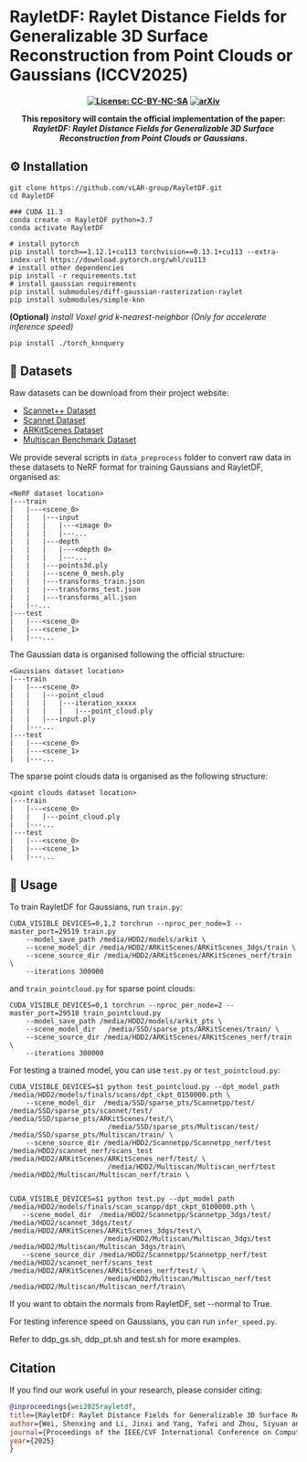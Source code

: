 # RayletDF: Raylet Distance Fields for Generalizable 3D Surface Reconstruction from Point Clouds or Gaussians (ICCV2025)

<h4 align="center">

[![License: CC-BY-NC-SA](https://img.shields.io/badge/License-CC_BY--NC--SA_4.0-blue)](./LICENSE)
[![arXiv](https://img.shields.io/badge/arXiv-2506.07865-b31b1b)](https://arxiv.org/pdf/2508.09830)

This repository will contain the official implementation of the paper: *RayletDF: Raylet Distance Fields for Generalizable 3D Surface Reconstruction from Point Clouds or Gaussians*.

## ⚙️ Installation
```shell script
git clone https://github.com/vLAR-group/RayletDF.git
cd RayletDF

### CUDA 11.3
conda create -n RayletDF python=3.7
conda activate RayletDF

# install pytorch 
pip install torch==1.12.1+cu113 torchvision==0.13.1+cu113 --extra-index-url https://download.pytorch.org/whl/cu113
# install other dependencies
pip install -r requirements.txt
# install gaussian requirements
pip install submodules/diff-gaussian-rasterization-raylet
pip install submodules/simple-knn
```
**(Optional)** *install Voxel grid k-nearest-neighbor (Only for accelerate inference speed)*

```shell script
pip install ./torch_knnquery
```

## 💾 Datasets
Raw datasets can be download from their project website:
- [Scannet++ Dataset](https://kaldir.vc.in.tum.de/scannetpp/)
- [Scannet Dataset](https://github.com/ScanNet/ScanNet)
- [ARKitScenes Dataset](https://github.com/apple/ARKitScenes)
- [Multiscan Benchmark Dataset](https://github.com/smartscenes/multiscan)

We provide several scripts in `data_preprocess` folder to convert raw data in these datasets to NeRF format for training Gaussians and RayletDF, organised as:

```
<NeRF dataset location>
|---train
|   |---<scene_0>
|   |   |---input
|   |   |   |---<image 0>  
|   |   |   |---...
|   |   |---depth
|   |   |   |---<depth 0>  
|   |   |   |---...
|   |   |---points3d.ply
|   |   |---scene_0_mesh.ply     
|   |   |---transforms_train.json  
|   |   |---transforms_test.json  
|   |   |---transforms_all.json
|   |--...  
|---test
|   |---<scene_0>
|   |---<scene_1>
|   |---...
```


The Gaussian data is organised following the official structure:
```
<Gaussians dataset location>
|---train
|   |---<scene_0>
|   |   |---point_cloud
|   |   |   |---iteration_xxxxx
|   |   |   |   |---point_cloud.ply
|   |   |---input.ply
|   |---...
|---test
|   |---<scene_0>
|   |---<scene_1>
|   |---...
```

The sparse point clouds data is organised as the following structure:
```
<point clouds dataset location>
|---train
|   |---<scene_0>
|   |   |---point_cloud.ply
|   |---...
|---test
|   |---<scene_0>
|   |---<scene_1>
|   |---...
```

## 🔑 Usage
To train RayletDF for Gaussians, run `train.py`: 

```shell script
CUDA_VISIBLE_DEVICES=0,1,2 torchrun --nproc_per_node=3 --master_port=29519 train.py 
    --model_save_path /media/HDD2/models/arkit \
    --scene_model_dir /media/HDD2/ARKitScenes/ARKitScenes_3dgs/train \
    --scene_source_dir /media/HDD2/ARKitScenes/ARKitScenes_nerf/train \
    --iterations 300000
```
and `train_pointcloud.py` for sparse point clouds:
```shell script
CUDA_VISIBLE_DEVICES=0,1 torchrun --nproc_per_node=2 --master_port=29518 train_pointcloud.py 
    --model_save_path /media/HDD2/models/arkit_pts \
    --scene_model_dir   /media/SSD/sparse_pts/ARKitScenes/train/ \
    --scene_source_dir /media/HDD2/ARKitScenes/ARKitScenes_nerf/train \
    --iterations 300000
```

For testing a trained model, you can use `test.py` or `test_pointcloud.py`: 
```shell script
CUDA_VISIBLE_DEVICES=$1 python test_pointcloud.py --dpt_model_path /media/HDD2/models/finals/scans/dpt_ckpt_0150000.pth \
    --scene_model_dir  /media/SSD/sparse_pts/Scannetpp/test/ /media/SSD/sparse_pts/scannet/test/  /media/SSD/sparse_pts/ARKitScenes/test/\
                        /media/SSD/sparse_pts/Multiscan/test/ /media/SSD/sparse_pts/Multiscan/train/ \
    --scene_source_dir /media/HDD2/Scannetpp/Scannetpp_nerf/test /media/HDD2/scannet_nerf/scans_test /media/HDD2/ARKitScenes/ARKitScenes_nerf/test/ \
                        /media/HDD2/Multiscan/Multiscan_nerf/test /media/HDD2/Multiscan/Multiscan_nerf/train \


CUDA_VISIBLE_DEVICES=$1 python test.py --dpt_model_path /media/HDD2/models/finals/scan_scanpp/dpt_ckpt_0100000.pth \
   --scene_model_dir  /media/HDD2/Scannetpp/Scannetpp_3dgs/test/ /media/HDD2/scannet_3dgs/test/ /media/HDD2/ARKitScenes/ARKitScenes_3dgs/test/\
                       /media/HDD2/Multiscan/Multiscan_3dgs/test /media/HDD2/Multiscan/Multiscan_3dgs/train\
   --scene_source_dir /media/HDD2/Scannetpp/Scannetpp_nerf/test /media/HDD2/scannet_nerf/scans_test /media/HDD2/ARKitScenes/ARKitScenes_nerf/test/ \
                       /media/HDD2/Multiscan/Multiscan_nerf/test /media/HDD2/Multiscan/Multiscan_nerf/train\
```

If you want to obtain the normals from RayletDF, set --normal to True.

For testing inference speed on Gaussians, you can run `infer_speed.py`.

Refer to ddp_gs.sh, ddp_pt.sh and test.sh for more examples.


## Citation
If you find our work useful in your research, please consider citing:
```bibtex   
@inproceedings{wei2025rayletdf,
title={RayletDF: Raylet Distance Fields for Generalizable 3D Surface Reconstruction from Point Clouds or Gaussians},
author={Wei, Shenxing and Li, Jinxi and Yang, Yafei and Zhou, Siyuan and Yang, Bo},
journal={Proceedings of the IEEE/CVF International Conference on Computer Vision},
year={2025}
}        
```


